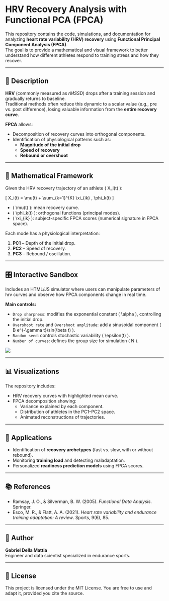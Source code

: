 # HRV Recovery Analysis with Functional PCA (FPCA)

This repository contains the code, simulations, and documentation for analyzing **heart rate variability (HRV) recovery** using **Functional Principal Component Analysis (FPCA)**.  
The goal is to provide a mathematical and visual framework to better understand how different athletes respond to training stress and how they recover.

---

## 📖 Description
**HRV** (commonly measured as *rMSSD*) drops after a training session and gradually returns to baseline.  
Traditional methods often reduce this dynamic to a scalar value (e.g., pre vs. post difference), losing valuable information from the **entire recovery curve**.  

**FPCA** allows:
- Decomposition of recovery curves into orthogonal components.
- Identification of physiological patterns such as:
  - **Magnitude of the initial drop**
  - **Speed of recovery**
  - **Rebound or overshoot**

---

## 🧮 Mathematical Framework
Given the HRV recovery trajectory of an athlete \( X_i(t) \):

\[
X_i(t) = \mu(t) + \sum_{k=1}^{K} \xi_{ik} \, \phi_k(t)
\]

- \( \mu(t) \): mean recovery curve.  
- \( \phi_k(t) \): orthogonal functions (principal modes).  
- \( \xi_{ik} \): subject-specific FPCA scores (numerical signature in FPCA space).  

Each mode has a physiological interpretation:
1. **PC1** – Depth of the initial drop.  
2. **PC2** – Speed of recovery.  
3. **PC3** – Rebound / oscillation.  

---

## 🎛️ Interactive Sandbox
Includes an HTML/JS simulator where users can manipulate parameters of hrv curves and observe how FPCA components change in real time.

**Main controls:**
- `Drop sharpness`: modifies the exponential constant \( \alpha \), controlling the initial drop.  
- `Overshoot rate` and `Overshoot amplitude`: add a sinusoidal component \( B e^{-\gamma t}\sin(\beta t) \).  
- `Random seed`: controls stochastic variability \( \epsilon(t) \).  
- `Number of curves`: defines the group size for simulation \( N \).  

<a href="https://enydog.github.io/HRV-Recovery-FPCA/" target="_blank">
  <img src="https://img.shields.io/badge/Open-Sandbox-blue?style=for-the-badge">
</a>
 
---

## 📊 Visualizations
The repository includes:
- HRV recovery curves with highlighted mean curve.  
- FPCA decomposition showing:
  - Variance explained by each component.  
  - Distribution of athletes in the PC1–PC2 space.  
  - Animated reconstructions of trajectories.  

---

## 🚀 Applications
- Identification of **recovery archetypes** (fast vs. slow, with or without rebound).  
- Monitoring **training load** and detecting maladaptation.  
- Personalized **readiness prediction models** using FPCA scores.  

---

## 📚 References
- Ramsay, J. O., & Silverman, B. W. (2005). *Functional Data Analysis*. Springer.  
- Esco, M. R., & Flatt, A. A. (2021). *Heart rate variability and endurance training adaptation: A review*. Sports, 9(6), 85.  

---

## 👤 Author
**Gabriel Della Mattia**  
Engineer and data scientist specialized in endurance sports.  

---

## 📄 License
This project is licensed under the MIT License. You are free to use and adapt it, provided you cite the source.
